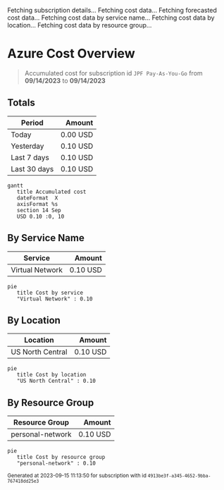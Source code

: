 Fetching subscription details...
Fetching cost data...
Fetching forecasted cost data...
Fetching cost data by service name...
Fetching cost data by location...
Fetching cost data by resource group...
# Azure Cost Overview

> Accumulated cost for subscription id `JPF Pay-As-You-Go` from **09/14/2023** to **09/14/2023**

## Totals

|Period|Amount|
|---|---:|
|Today|0.00 USD|
|Yesterday|0.10 USD|
|Last 7 days|0.10 USD|
|Last 30 days|0.10 USD|

```mermaid
gantt
   title Accumulated cost
   dateFormat  X
   axisFormat %s
   section 14 Sep
   USD 0.10 :0, 10
```

## By Service Name

|Service|Amount|
|---|---:|
|Virtual Network|0.10 USD|

```mermaid
pie
   title Cost by service
   "Virtual Network" : 0.10
```

## By Location

|Location|Amount|
|---|---:|
|US North Central|0.10 USD|

```mermaid
pie
   title Cost by location
   "US North Central" : 0.10
```

## By Resource Group

|Resource Group|Amount|
|---|---:|
|personal-network|0.10 USD|

```mermaid
pie
   title Cost by resource group
   "personal-network" : 0.10
```

<sup>Generated at 2023-09-15 11:13:50 for subscription with id `4913be3f-a345-4652-9bba-767418dd25e3`</sup>
